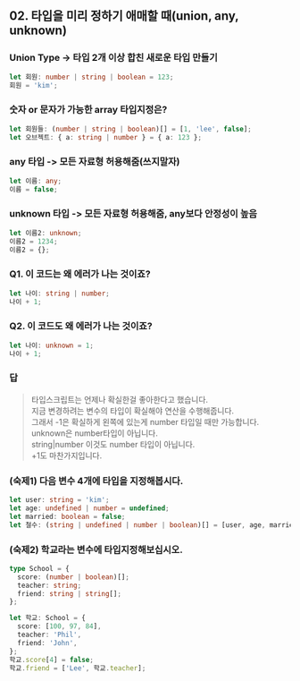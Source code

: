 ## 02. 타입을 미리 정하기 애매할 때(union, any, unknown)

### Union Type -> 타입 2개 이상 합친 새로운 타입 만들기

```ts
let 회원: number | string | boolean = 123;
회원 = 'kim';
```

### 숫자 or 문자가 가능한 array 타입지정은?

```ts
let 회원들: (number | string | boolean)[] = [1, 'lee', false];
let 오브젝트: { a: string | number } = { a: 123 };
```

### any 타입 -> 모든 자료형 허용해줌(쓰지말자)

```ts
let 이름: any;
이름 = false;
```

### unknown 타입 -> 모든 자료형 허용해줌, any보다 안정성이 높음

```ts
let 이름2: unknown;
이름2 = 1234;
이름2 = {};
```

### Q1. 이 코드는 왜 에러가 나는 것이죠?

```ts
let 나이: string | number;
나이 + 1;
```

### Q2. 이 코드도 왜 에러가 나는 것이죠?

```ts
let 나이: unknown = 1;
나이 + 1;
```

### 답

> 타입스크립트는 언제나 확실한걸 좋아한다고 했습니다.<br>
> 지금 변경하려는 변수의 타입이 확실해야 연산을 수행해줍니다.<br>
> 그래서 -1은 확실하게 왼쪽에 있는게 number 타입일 때만 가능합니다.<br>
> unknown은 number타입이 아닙니다.<br>
> string|number 이것도 number 타입이 아닙니다.<br>
> +1도 마찬가지입니다.<br>

### (숙제1) 다음 변수 4개에 타입을 지정해봅시다.

```ts
let user: string = 'kim';
let age: undefined | number = undefined;
let married: boolean = false;
let 철수: (string | undefined | number | boolean)[] = [user, age, married];
```

### (숙제2) 학교라는 변수에 타입지정해보십시오.

```ts
type School = {
  score: (number | boolean)[];
  teacher: string;
  friend: string | string[];
};

let 학교: School = {
  score: [100, 97, 84],
  teacher: 'Phil',
  friend: 'John',
};
학교.score[4] = false;
학교.friend = ['Lee', 학교.teacher];
```
